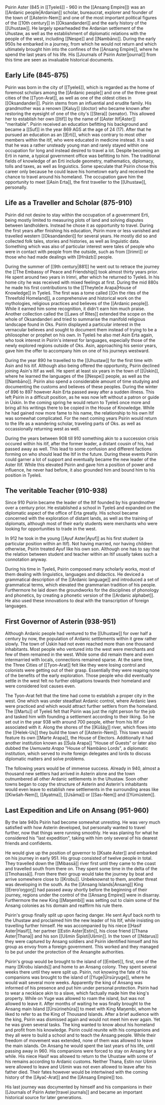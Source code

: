 Psirin Aster (845 in [[Tyeleš]] - 960 in the [[Ansang Empire]]) was an [[Ardanic people|Ardanian]] scholar, bureaucrat, explorer and founder of the town of [[Asterin-Nem]] and one of the most important political figures of the [[10th century]] in [[Oksandanderi]] and the early history of the [[Uhustaw]]. He largely spearheaded the Ardanian settlement of the Uhustaw, as well as the establishment of diplomatic relations with the people of the west, including [[Nespe]] and [[Nambāno]]. During the early 950s he embarked in a journey, from which he would not return and which ultimately brought him into the confines of the [[Ansang Empire]], where he spend the last years of his life. His [[Journals of Psirin Aster|journal]] from this time are seen as invaluable historical documents. 

## Early Life (845-875)
Psirin was born in the city of [[Tyeleš]], which is regarded as the home of foremost scholars among the [[Ardanic people]] and one of the three great cities of the [[Tyon-Arat]], as well as one of the oldest cities in [[Oksandanderi]]. Psirin stems from an influential and erudite family. His grandmother was a renown [[Kaluy]] (doctor) who became known after restoring the eyesight of one of the city's [[Stera]] (senator). This allowed her to establish her own [[Itif]] by the name of [[Aster Itif|Aster]] "meritable". Psirin received an education befitting his background and became a [[Suf]] in the year 869 AGS at the age of 24 (17). After that he pursued an education as an [[Erti]], which was contrary to most other members within the itif, who were educated in medicine instead. It is said that he was a rather unsteady young man and rarely stayed within one occupation for long and instead desired to travel a lot. Despite becoming an Erti in name, a typical government office was befitting to him. The traditional fields of knowledge of an Erti include geometry, mathematics, diplomacy, tolls and taxes, as well as linguistics. Some speculate that Psirin chose this career only because he could leave his hometown early and received the chance to travel around his homeland. The occupation gave him the opportunity to meet [[Asin Erta]], the first traveller to the [[Uhustaw]], personally. 
## Life as a Traveller and Scholar (875-910)
Psirin did not desire to stay within the occupation of a government Erti, being mostly limited to measuring plots of land and solving disputes between landholders. Instead he chose it as opportunity to travel. During the first years after finishing his education, Psirin more or less vanished and travelled western [[Oksandanderi]] for several years. He mostly did so and collected folk tales, stories and histories, as well as linguistic data. Something which was also of particular interest were tales of people who were in contact with people from the outside, such as from [[Irimri]] or those who had made dealings with [[Hnäzb]] people. 

During the summer of [[9th century|881]] he went out to retrace the journey the [[The Embassy of Peace and Friendship]] took almost thirty years prior. He spent around two years in Irimri, after which he returned to Tyeleš. In his home city he was received with mixed feelings at first. During the mid 880s he made his first contributions to the [[Theyteče Arapa|House of Knowledge]] in Tyeleš. The first was a tome called [[On the rites of the Threefold Homeland]], a comprehensive and historical work on the mythologies, religious practices and believes of the [[Ardanic people]]. While it earned him some recognition, it didn't earn him much praise. Another collection called the [[Laws of Rites]] extended the scope on the whole of Oksandanderi and tried to summarise the manifold religious landscape found in Oks. 
Psirin displayed a particular interest in the vernacular believes and sought to document them instead of trying to be a philosopher or prophet on his own. In Tyeleš he also met Asin Erta again, who took interest in Psirin's interest for languages, especially those of the newly explored regions outside of Oks. 
Asin, approaching his senior years, gave him the offer to accompany him on one of his journeys westward. 

During the year 890 he travelled to the [[Uhustaw]] for the first time with Asin and his itif. Although also being offered the opportunity, Psirin declined joining Asin's Itif as well. He spent at least six years in the town of [[Üskin]], where he learned the languages of the [[Nespe]] people, as well as the [[Nambāno]]. Psirin also spend a considerable amount of time studying and documenting the customs and believes of these peoples. During the winter of 896 to 897 however Asin Erta passed away after a sudden illness. This left Psirin in a difficult position, as he was now left without a patron or guide in Üskin. In the coming spring he would return to Tyeleš once more and bring all his writings there to be copied in the House of Knowledge. While he had gained now more fame to his name, the relationship to his own Itif was somewhat complicated. For the next coming years Psirin would return to the life as a wandering scholar, traveling parts of Oks. as well as occassionally returning west as well. 

During the years between 908 till 910 something akin to a succession crisis occured within his itif, after the former leader, a distant cousin of his, had passed away as well. This lead to some confusion and different factions forming on who should lead the Itif in the future. During these events Psirin could garner a lot of support and eventually became the new leader of the Aster Itif. While this elevated Psirin and gave him a position of power and influence, he never had before, it also grounded him and bound him to his position in Tyeleš. 
## The veritable Teacher (910-938)
Since 910 Psirin became the leader of the Itif founded by his grandmother over a century prior. He established a school in Tyeleš and expanded on the diplomatic aspect of the office of Erta greatly. His school became concerned with the exploration of distant lands, as well as the training of diplomats, although most of their early students were merchants who were looking for opportunities to trade in the west. 

In 912 he took in the young [[Ayuf Aster|Ayuf]] as his first student (a particular position within an Itif). Not having married, nor having children otherwise, Psirin treated Ayuf like his own son. Although one has to say that the relation between student and teacher within an Itif usually takes such a connotation anyway. 

During his time in Tyeleš, Psirin composed many scholarly works, most of them dealing with linguistics, languages and didactics. He deviced a grammatical description of the [[Ardanic language]] and introduced a set of grammatical terms, which elevated the grammarian tradition of his people. Furthermore he laid down the groundworks for the disciplines of phonology and phonetics, by creating a phonetic version of the [[Ardanic alphabet]]. He also used these innovations to deal with the transcription of foreign languages. 
## First Governor of Asterin (938-951)
Although Ardanic people had ventured to the [[Uhustaw]] for over half a century by now, the population of Ardanic settlements within it grew rather slowly. The town of Üskin had not even reached more than one thousand inhabitants. Most people who ventured into the west were merchants and few of them remained in the west. While some did remain there and even intermarried with locals, connections remained sparse. 
At the same time, the Three Cities of [[Tyon-Arat]] felt like they were losing control and colonists were getting out of their grasp. Essentially they were reaping none of the benefits of the early exploration. Those people who did eventually settle in the west felt no further obligations towards their homeland and were considered lost causes even. 

The Tyon-Arat felt that the time had come to establish a proper city in the west. One which was under steadfast Ardanic control, where Ardanic laws were practiced and which would attract further settlers from the homeland. The [[Martu]] of Tyeleš felt that Psirin was just the right person for the job and tasked him with founding a settlement according to their liking. So he set out in the year 938 with around 700 people, either from his Itif or associated with it. Along the shores of the [[Küšäχ]] river, which flows into the [[Helek-Us]] they build the town of [[Asterin-Nem]]. This town would feature its own [[Marte Arapa]], the House of Electors. Additionally it had another institution known as [[Sula Arapa]] "House of Guests" or later also dubbed the *Uwmuwta Arapa* "House of Nambāno Lords", a diplomatic institution, which served to invite foreign delegates and lords to discuss diplomatic matters and solve problems. 

The following years would be of immense success. Already in 940, almost a thousand new settlers had arrived in Asterin alone and the town outnumbered all other Ardanic settlements in the Uhustaw. Soon other towns began to copy the structure of Asterin and Asterin's inhabitants would even leave to establish new settlements in the surrounding areas like [[Kiwšah-Nem]], [[Ayatma]], [[Usāma]] or [[Sas-Nem]] and [[Yümüstem]]. 
## Last Expedition and Life on Ansang (951-960)
By the late 940s Psirin had become somewhat unresting. He was very much satisfied with how Asterin developed, but personally wanted to travel further, now that things were running smoothly. He was planing for what he considered his "last expedition", taking with him only several of his dearest friends and confidents. 

He would give up the position of governor to [[Ksate Aster]] and embarked on his journey in early 951. His group consisted of twelve people in total. They travelled down the [[Mibassā]] river first until they came to the coast and travelled south from there on. They spent some time in the delta of the [[Tmohassā]]. From there their group would take the journey by boat and arrive somewhere close to [[Krobu]]. Unbeknownst to them, another threat was developing in the south. As the [[Ansang Islands|Ansang]] King [[Erero’oŋgoŋ]] had passed away shortly before the beginning of their journey, regions under the control of the [[Ansang Empire]] were in disarray. Furthermore the new King [[Maŋembi]] was setting out to claim some of the Ansang colonies as his domain and reaffirm his rule there. 

Psirin's group finally split up upon facing danger. He sent Ayuf back north to the Uhustaw and proclaimed him the new leader of his Itif, while insisting on travelling further himself. He was accompanied by his niece [[Hasif Aster|Hasif]], her partner [[Estin Aster|Estin]], his close friend [[Thana Aster|Thana]] and his son [[Ušmin Šipisti|Ušmin]]. In the town of [[Ndarus]] they were captured by Ansang soldiers and Psirin identified himself and his group as envoy from a foreign government. This worked and they managed to be put under the protection of the Ansangite authorities. 

Psirin's group would be brought to the island of [[Embeti]], first, one of the many [[Krobu islands]] and home to an Ansang colony. They spent several weeks there until they were split up. Psirin, not knowing the fate of his companions was brought to the island of [[Yuge|Ürsüryuge]], where he would wait several more weeks. Apparently the king of Ansang was informed of his presence and put him under personal protection. Psirin had to wear a necklace akin to a slave, which factually made him the king's property. While on Yuge was allowed to roam the island, but was not allowed to leave it. After months of waiting he was finally brought to the Ansang main Island [[Ürsürinehüra]] to meet with King Maŋembi, whom he liked to refer to as the King of Thousand Islands. After a brief audience with the king, Psirin was dismissed again and would not meet him ever again. Yet he was given several tasks. The king wanted to know about his homeland and profit from his knowledge. Psirin could reunite with his companions and they all were to build a school and to teach the Ansang people. While their freedom of movement was extended, none of them was allowed to leave the main islands. On Ansang he would spent the last years of his life, until passing away in 960. His companions were forced to stay on Ansang for a while. His niece Hasif was allowed to return to the Uhustaw with some of his remains according to Ardanic customs. Neither Thana, Estin nor Ušmin were allowed to leave and Ušmin was not even allowed to leave after his father died. Their fates however would be intertwined with the coming history of the [[Ayač-Arat]] and the [[Ansang Empire]] too. 

His last journey was documented by himself and his companions in their [[Journals of Psirin Aster|travel journals]] and became an important historical source for later generations. 